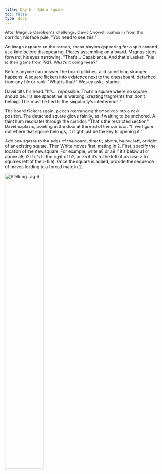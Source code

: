 ```yaml
---
title: Day 6 - Add a square
toc: false
type: docs
---
```



After Magnus Carolsen's challenge, David Snowell rushes in from the corridor, his face pale. "You need to see this."

An image appears on the screen, chess players appearing for a split second at a time before disappearing. Pieces assembling on a board. Magnus steps forward, his eyes narrowing. "That's... Capablanca. And that's Lasker. This is their game from 1921. What’s it doing here?"

Before anyone can answer, the board glitches, and something stranger happens. A square flickers into existence next to the chessboard, detached from any file or rank. "What is that?" Wesley asks, staring.

David tilts his head. "It’s... impossible. That’s a square where no square should be. It’s like spacetime is warping, creating fragments that don’t belong. This must be tied to the singularity’s interference."

The board flickers again, pieces rearranging themselves into a new position. The detached square glows faintly, as if waiting to be anchored. A faint hum resonates through the corridor. "That's the restricted section," David explains, pointing at the door at the end of the corridor. "If we figure out where that square belongs, it might just be the key to opening it."

Add one square to the edge of the board, directly above, below, left, or right of an existing square. Then White moves first, mating in 2. First, specify the location of the new square. For example, write a0 or a9 if it’s below a1 or above a8, i2 if it’s to the right of h2, or z5 if it’s to the left of a5 (use z for squares left of the a-file). Once the square is added, provide the sequence of moves leading to a forced mate in 2.


<img src="/day6.jpg" alt="Stellung Tag 6" title="3k2N1/5K2/8/8/5Q2/8/8/8 w - - 0 1" style="width: 50%; height: auto;">

